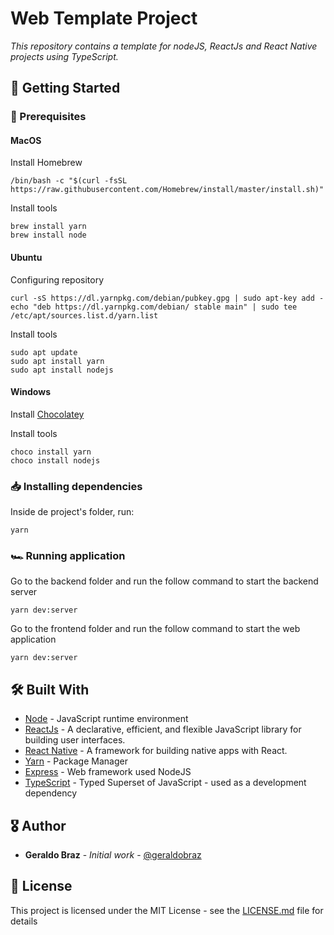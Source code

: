 # Web Template Project
*This repository contains a template for nodeJS, ReactJs and React Native projects using TypeScript.*

## 🚀 Getting Started

### 🚨 Prerequisites

#### MacOS
Install Homebrew

```
/bin/bash -c "$(curl -fsSL https://raw.githubusercontent.com/Homebrew/install/master/install.sh)"
```
Install tools

```
brew install yarn
brew install node
```

#### Ubuntu
Configuring repository

```
curl -sS https://dl.yarnpkg.com/debian/pubkey.gpg | sudo apt-key add -
echo "deb https://dl.yarnpkg.com/debian/ stable main" | sudo tee /etc/apt/sources.list.d/yarn.list
```
Install tools

```
sudo apt update
sudo apt install yarn
sudo apt install nodejs
```

#### Windows
Install [Chocolatey](https://chocolatey.org/install)

Install tools
```
choco install yarn
choco install nodejs
```


### 📥 Installing dependencies

Inside de project's folder, run:

```
yarn
```

### 🏎 Running application
Go to the backend folder and run the follow command to start the backend server
```
yarn dev:server
```

Go to the frontend folder and run the follow command to start the web application
```
yarn dev:server
```


## 🛠 Built With

* [Node](https://nodejs.org/) - JavaScript runtime environment
* [ReactJs](https://reactjs.org/) - A declarative, efficient, and flexible JavaScript library for building user interfaces.
* [React Native](https://reactnative.dev/) - A framework for building native apps with React.
* [Yarn](https://yarnpkg.com/) - Package Manager
* [Express](https://expressjs.com/) - Web framework used NodeJS
* [TypeScript](https://www.typescriptlang.org/) - Typed Superset of JavaScript - used as a development dependency

## 🎖 Author
* **Geraldo Braz** - *Initial work* - [@geraldobraz](https://github.com/geraldobraz)

## 📝 License

This project is licensed under the MIT License - see the [LICENSE.md](LICENSE.md) file for details
